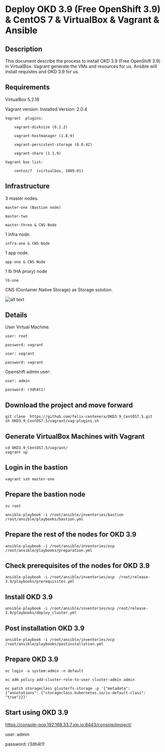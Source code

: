 Deploy OKD 3.9  (Free OpenShift 3.9)  & CentOS 7 & VirtualBox & Vagrant & Ansible
========================================

Description
--------------------------------
This document describe the process to install OKD 3.9 (Free OpenShift 3.9) in VirtualBox. Vagrant generate the VMs and resources for us. Ansible will install requistes and OKD 3.9 for us.


Requirements
--------------------------------
VirtualBox 5.2.18

Vagrant version: Installed Version: 2.0.4

    Vagrant  plugins:

        vagrant-disksize (0.1.2)

        vagrant-hostmanager (1.8.9)

        vagrant-persistent-storage (0.0.42)

        vagrant-share (1.1.9)

    Vagrant box list:

        centos/7  (virtualbox, 1809.01)

Infrastructure
--------------------------------
3 master nodes.

    master-one (Bastion node)

    master-two

    master-three & CNS Node

1 infra node.

    infra-one & CNS Node

1 app node.

    app-one & CNS Node

1 lb (HA proxy) node

    lb-one

CNS (Container Native Storage) as Storage solution.


![alt text](https://github.com/felix-centenera/OKD3.9_CentOS7.5/blob/master/img/Infraestruture.png)


Details
--------
User Virtual Machine:

    user: root

    password: vagrant

    user: vagrant

    password: vagrant

Openshift admin user:

    user: admin

    password: r3dh4t1!


Download the project and move forward
-----------------------------------------
```
git clone  https://github.com/felix-centenera/OKD3.9_CentOS7.5.git
sh OKD3.9_CentOS7.5/vagrant/vag-plugins.sh
```
Generate VirtualBox Machines with Vagrant
-----------------------------------------
```
cd OKD3.9_CentOS7.5/vagrant/
vagrant up
```
Login in the bastion
-----------------------------------------
```
vagrant ssh master-one
```
Prepare the bastion node
-----------------------------------------
```
su root

ansible-playbook -i /root/ansible/inventories/bastion /root/ansible/playbooks/bastion.yml
```

Prepare the rest of the nodes for OKD 3.9
-----------------------------------------
```
ansible-playbook -i /root/ansible/inventories/ocp /root/ansible/playbooks/preparation.yml
```
Check prerequisites of the nodes for OKD 3.9
--------------------------------------------
```
ansible-playbook -i /root/ansible/inventories/ocp  /root/release-3.9/playbooks/prerequisites.yml
```
Install OKD 3.9
--------------------------------------------
```
ansible-playbook -i /root/ansible/inventories/ocp /root/release-3.9/playbooks/deploy_cluster.yml
```

Post installation OKD 3.9
-----------------------------------------

```
ansible-playbook -i /root/ansible/inventories/ocp /root/ansible/playbooks/postinstallation.yml
```

Prepare OKD 3.9
-----------------------------------------
```
oc login -u system:admin -n default

oc adm policy add-cluster-role-to-user cluster-admin admin

oc patch storageclass glusterfs-storage -p '{"metadata": {"annotations": {"storageclass.kubernetes.io/is-default-class": "true"}}}'
```

Start using OKD 3.9
-----------------------------------------
https://console-ocp.192.168.33.7.xip.io:8443/console/project/

user: admin

password: r3dh4t1!
